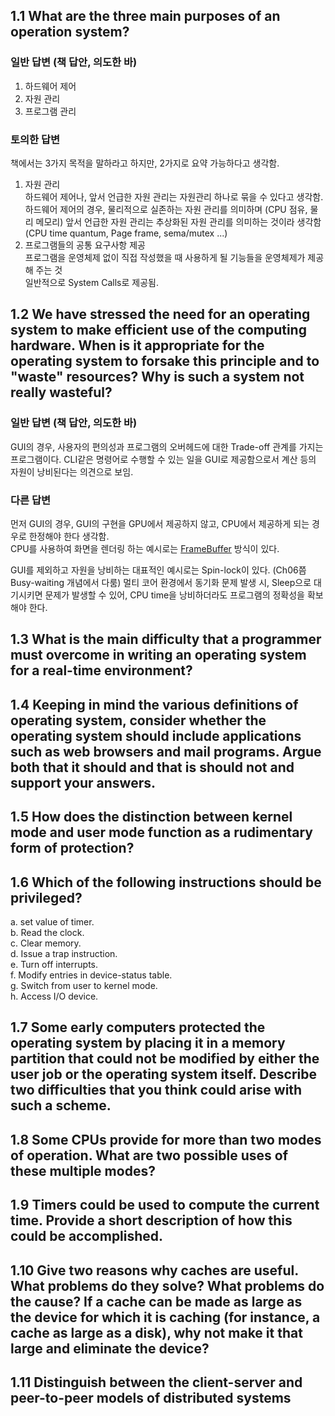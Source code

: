 ## 1.1 What are the three main purposes of an operation system?

### 일반 답변 (책 답안, 의도한 바)

1. 하드웨어 제어
2. 자원 관리
3. 프로그램 관리

### 토의한 답변

책에서는 3가지 목적을 말하라고 하지만, 2가지로 요약 가능하다고 생각함.

1. 자원 관리  
   하드웨어 제어나, 앞서 언급한 자원 관리는 자원관리 하나로 묶을 수 있다고 생각함.  
   하드웨어 제어의 경우, 물리적으로 실존하는 자원 관리를 의미하며 (CPU 점유, 물리 메모리)
   앞서 언급한 자원 관리는 추상화된 자원 관리를 의미하는 것이라 생각함 (CPU time quantum, Page frame, sema/mutex ...)  
2. 프로그램들의 공통 요구사항 제공  
   프로그램을 운영체제 없이 직접 작성했을 때 사용하게 될 기능들을 운영체제가 제공해 주는 것  
   일반적으로 System Calls로 제공됨.

## 1.2 We have stressed the need for an operating system to make efficient use of the computing hardware. When is it appropriate for the operating system to forsake this principle and to "waste" resources? Why is such a system not really wasteful?

### 일반 답변 (책 답안, 의도한 바)

GUI의 경우, 사용자의 편의성과 프로그램의 오버헤드에 대한 Trade-off 관계를 가지는 프로그램이다.
CLI같은 명령어로 수행할 수 있는 일을 GUI로 제공함으로서 계산 등의 자원이 낭비된다는 의견으로 보임.

### 다른 답변

먼저 GUI의 경우, GUI의 구현을 GPU에서 제공하지 않고, CPU에서 제공하게 되는 경우로 한정해야 한다 생각함.  
CPU를 사용하여 화면을 렌더링 하는 예시로는 [FrameBuffer](https://bronks.tistory.com/89) 방식이 있다.

GUI를 제외하고 자원을 낭비하는 대표적인 예시로는 Spin-lock이 있다. (Ch06쯤 Busy-waiting 개념에서 다룸)
멀티 코어 환경에서 동기화 문제 발생 시, Sleep으로 대기시키면 문제가 발생할 수 있어, CPU time을 낭비하더라도 프로그램의 정확성을 확보해야 한다.

## 1.3 What is the main difficulty that a programmer must overcome in writing an operating system for a real-time environment?

## 1.4 Keeping in mind the various definitions of operating system, consider whether the operating system should include applications such as web browsers and mail programs. Argue both that it should and that is should not and support your answers.

## 1.5 How does the distinction between kernel mode and user mode function as a rudimentary form of protection?

## 1.6 Which of the following instructions should be privileged?
a. set value of timer.  
b. Read the clock.  
c. Clear memory.  
d. Issue a trap instruction.  
e. Turn off interrupts.  
f. Modify entries in device-status table.  
g. Switch from user to kernel mode.  
h. Access I/O device.  

## 1.7 Some early computers protected the operating system by placing it in a memory partition that could not be modified by either the user job or the operating system itself. Describe two difficulties that you think could arise with such a scheme.

## 1.8 Some CPUs provide for more than two modes of operation. What are two possible uses of these multiple modes?

## 1.9 Timers could be used to compute the current time. Provide a short description of how this could be accomplished.


## 1.10 Give two reasons why caches are useful. What problems do they solve? What problems do the cause? If a cache can be made as large as the device for which it is caching (for instance, a cache as large as a disk), why not make it that large and eliminate the device?

## 1.11 Distinguish between the client-server and peer-to-peer models of distributed systems


